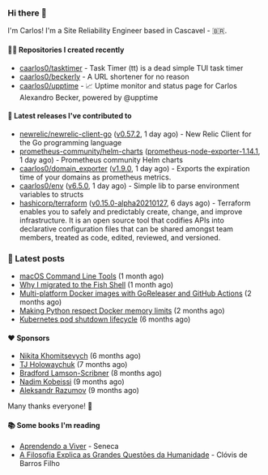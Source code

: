 ### Hi there 👋

I'm Carlos! I'm a Site Reliability Engineer based in Cascavel - 🇧🇷.

#### 👨‍💻 Repositories I created recently
- [caarlos0/tasktimer](https://github.com/caarlos0/tasktimer) - Task Timer (tt) is a dead simple TUI task timer
- [caarlos0/beckerly](https://github.com/caarlos0/beckerly) - A URL shortener for no reason
- [caarlos0/upptime](https://github.com/caarlos0/upptime) - 📈 Uptime monitor and status page for Carlos Alexandro Becker, powered by @upptime

#### 🚀 Latest releases I've contributed to


- [newrelic/newrelic-client-go](https://github.com/newrelic/newrelic-client-go) ([v0.57.2](https://github.com/newrelic/newrelic-client-go/releases/tag/v0.57.2), 1 day ago) - New Relic Client for the Go programming language
- [prometheus-community/helm-charts](https://github.com/prometheus-community/helm-charts) ([prometheus-node-exporter-1.14.1](https://github.com/prometheus-community/helm-charts/releases/tag/prometheus-node-exporter-1.14.1), 1 day ago) - Prometheus community Helm charts
- [caarlos0/domain_exporter](https://github.com/caarlos0/domain_exporter) ([v1.9.0](https://github.com/caarlos0/domain_exporter/releases/tag/v1.9.0), 1 day ago) - Exports the expiration time of your domains as prometheus metrics.
- [caarlos0/env](https://github.com/caarlos0/env) ([v6.5.0](https://github.com/caarlos0/env/releases/tag/v6.5.0), 1 day ago) - Simple lib to parse environment variables to structs
- [hashicorp/terraform](https://github.com/hashicorp/terraform) ([v0.15.0-alpha20210127](https://github.com/hashicorp/terraform/releases/tag/v0.15.0-alpha20210127), 6 days ago) - Terraform enables you to safely and predictably create, change, and improve infrastructure. It is an open source tool that codifies APIs into declarative configuration files that can be shared amongst team members, treated as code, edited, reviewed, and versioned.

### 📄 Latest posts
- [macOS Command Line Tools](https://carlosbecker.com/posts/xcode-select/) (1 month ago)
- [Why I migrated to the Fish Shell](https://carlosbecker.com/posts/fish/) (1 month ago)
- [Multi-platform Docker images with GoReleaser and GitHub Actions](https://carlosbecker.com/posts/multi-platform-docker-images-goreleaser-gh-actions/) (2 months ago)
- [Making Python respect Docker memory limits](https://carlosbecker.com/posts/python-docker-limits/) (2 months ago)
- [Kubernetes pod shutdown lifecycle](https://carlosbecker.com/posts/k8s-pod-shutdown-lifecycle/) (6 months ago)

#### ❤️ Sponsors
- [Nikita Khomitsevych](https://github.com/hamsternik) (6 months ago)
- [TJ Holowaychuk](https://github.com/tj) (7 months ago)
- [Bradford Lamson-Scribner](https://github.com/bradford-hamilton) (8 months ago)
- [Nadim Kobeissi](https://github.com/kaepora) (9 months ago)
- [Aleksandr Razumov](https://github.com/ernado) (9 months ago)

Many thanks everyone! 🙏

#### 📚 Some books I'm reading
- [Aprendendo a Viver](https://www.goodreads.com/book/show/28219486-aprendendo-a-viver) - Seneca
- [A Filosofia Explica as Grandes Questões da Humanidade](https://www.goodreads.com/book/show/24265319-a-filosofia-explica-as-grandes-quest-es-da-humanidade) - Clóvis de Barros Filho
